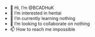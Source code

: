 - 👋 Hi, I’m @BCADHuK
- 👀 I’m interested in hentai
- 🌱 I’m currently learning nothing
- 💞️ I’m looking to collaborate on nothing
- 📫 How to reach me impossible

<!---
BCADHuK/BCADHuK is a ✨ special ✨ repository because its `README.md` (this file) appears on your GitHub profile.
You can click the Preview link to take a look at your changes.
--->
